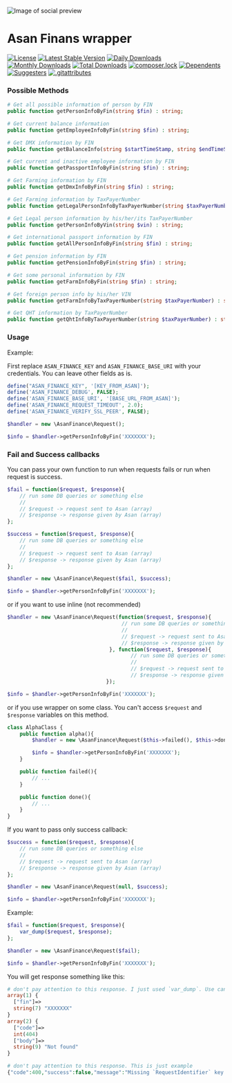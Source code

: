 ![Image of social preview](https://user-images.githubusercontent.com/54883542/89041200-07d0e400-d356-11ea-9176-bf70a748d7f6.png)

# Asan Finans wrapper

[![License](https://poser.pugx.org/samirmh-dev/asan-finans-php-wrapper/license)](//packagist.org/packages/samirmh-dev/asan-finans-php-wrapper)
[![Latest Stable Version](https://poser.pugx.org/samirmh-dev/asan-finans-php-wrapper/v)](//packagist.org/packages/samirmh-dev/asan-finans-php-wrapper)
[![Daily Downloads](https://poser.pugx.org/samirmh-dev/asan-finans-php-wrapper/d/daily)](//packagist.org/packages/samirmh-dev/asan-finans-php-wrapper)
[![Monthly Downloads](https://poser.pugx.org/samirmh-dev/asan-finans-php-wrapper/d/monthly)](//packagist.org/packages/samirmh-dev/asan-finans-php-wrapper)
[![Total Downloads](https://poser.pugx.org/samirmh-dev/asan-finans-php-wrapper/downloads)](//packagist.org/packages/samirmh-dev/asan-finans-php-wrapper)
[![composer.lock](https://poser.pugx.org/samirmh-dev/asan-finans-php-wrapper/composerlock)](//packagist.org/packages/samirmh-dev/asan-finans-php-wrapper)
[![Dependents](https://poser.pugx.org/samirmh-dev/asan-finans-php-wrapper/dependents)](//packagist.org/packages/samirmh-dev/asan-finans-php-wrapper)
[![Suggesters](https://poser.pugx.org/samirmh-dev/asan-finans-php-wrapper/suggesters)](//packagist.org/packages/samirmh-dev/asan-finans-php-wrapper)
[![.gitattributes](https://poser.pugx.org/samirmh-dev/asan-finans-php-wrapper/gitattributes)](//packagist.org/packages/samirmh-dev/asan-finans-php-wrapper)

### Possible Methods

````php
# Get all possible information of person by FIN
public function getPersonInfoByFin(string $fin) : string;

# Get current balance information
public function getEmployeeInfoByFin(string $fin) : string;

# Get DMX information by FIN
public function getBalanceInfo(string $startTimeStamp, string $endTimeStamp) : string;

# Get current and inactive employee information by FIN
public function getPassportInfoByFin(string $fin) : string;

# Get Farming information by FIN
public function getDmxInfoByFin(string $fin) : string;

# Get Farming information by TaxPayerNumber
public function getLegalPersonInfoByTaxPayerNumber(string $taxPayerNumber) : string;

# Get Legal person information by his/her/its TaxPayerNumber
public function getPersonInfoByVin(string $vin) : string;

# Get international passport information by FIN
public function getAllPersonInfoByFin(string $fin) : string;

# Get pension information by FIN
public function getPensionInfoByFin(string $fin) : string;

# Get some personal information by FIN
public function getFarmInfoByFin(string $fin) : string;

# Get foreign person info by his/her VIN
public function getFarmInfoByTaxPayerNumber(string $taxPayerNumber) : string;

# Get QHT information by TaxPayerNumber
public function getQhtInfoByTaxPayerNumber(string $taxPayerNumber) : string;
````

### Usage

Example:

First replace `ASAN_FINANCE_KEY` and `ASAN_FINANCE_BASE_URI` with your credentials. You can leave other fields as is.

````php
define("ASAN_FINANCE_KEY", '[KEY_FROM_ASAN]');
define('ASAN_FINANCE_DEBUG', FALSE);
define('ASAN_FINANCE_BASE_URI', '[BASE_URL_FROM_ASAN]');
define('ASAN_FINANCE_REQUEST_TIMEOUT', 2.0);
define('ASAN_FINANCE_VERIFY_SSL_PEER', FALSE);

$handler = new \AsanFinance\Request();

$info = $handler->getPersonInfoByFin('XXXXXXX');
````

### Fail and Success callbacks

You can pass your own function to run when requests fails or run when request is success.

````php
$fail = function($request, $response){
    // run some DB queries or something else
    //
    // $request -> request sent to Asan (array)
    // $response -> response given by Asan (array)
};

$success = function($request, $response){
    // run some DB queries or something else
    //
    // $request -> request sent to Asan (array)
    // $response -> response given by Asan (array)
};

$handler = new \AsanFinance\Request($fail, $success);

$info = $handler->getPersonInfoByFin('XXXXXXX');
````

or if you want to use inline (not recommended)

````php
$handler = new \AsanFinance\Request(function($request, $response){
                                     // run some DB queries or something else
                                     //
                                     // $request -> request sent to Asan (array)
                                     // $response -> response given by Asan (array)
                                 }, function($request, $response){
                                        // run some DB queries or something else
                                        //
                                        // $request -> request sent to Asan (array)
                                        // $response -> response given by Asan (array)
                                });

$info = $handler->getPersonInfoByFin('XXXXXXX');
````

or if you use wrapper on some class. You can't access `$request` and `$response` variables on this method.

````php
class AlphaClass {
    public function alpha(){
        $handler = new \AsanFinance\Request($this->failed(), $this->done());

        $info = $handler->getPersonInfoByFin('XXXXXXX');
    }

    public function failed(){
        // ...
    }

    public function done(){
        // ...
    }
}
````

If you want to pass only success callback:

````php
$success = function($request, $response){
    // run some DB queries or something else
    //
    // $request -> request sent to Asan (array)
    // $response -> response given by Asan (array)
};

$handler = new \AsanFinance\Request(null, $success);

$info = $handler->getPersonInfoByFin('XXXXXXX');
````

Example:

````php
$fail = function($request, $response){
    var_dump($request, $response);
};

$handler = new \AsanFinance\Request($fail);

$info = $handler->getPersonInfoByFin('XXXXXXX');
````

You will get response something like this:

````php
# don't pay attention to this response. I just used `var_dump`. Use can use any operation you want.
array(1) {
  ["fin"]=>
  string(7) "XXXXXXX"
}
array(2) {
  ["code"]=>
  int(404)
  ["body"]=>
  string(9) "Not found"
}

# don't pay attention to this response. This is just example
{"code":400,"success":false,"message":"Missing `RequestIdentifier` key on response"}
````